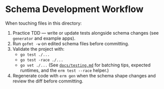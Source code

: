 # Schema Development Workflow

When touching files in this directory:

1. Practice TDD — write or update tests alongside schema changes (see `generator` and example apps).
2. Run `gofmt -w` on edited schema files before committing.
3. Validate the project with:
   - `go test ./...`
   - `go test -race ./...`
   - `go vet ./...`
   (See [`docs/testing.md`](../docs/testing.md#race-detector-workflow) for batching tips, expected runtimes, and the `erm test --race` helper.)
4. Regenerate code with `erm gen` when the schema shape changes and review the diff before committing.

